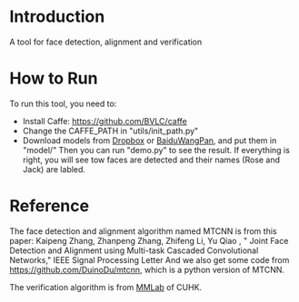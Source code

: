 # Introduction
A tool for face detection, alignment and verification

# How to Run
To run this tool, you need to:
  * Install Caffe: https://github.com/BVLC/caffe
  * Change the CAFFE_PATH in "utils/init_path.py"
  * Download models from [Dropbox](https://www.dropbox.com/sh/zdopfhld02nuc1r/AABYc6ZMDE02MThdCWa5MBALa?dl=0) or [BaiduWangPan](http://pan.baidu.com/s/1pK8a979), and put them in "model/"
Then you can run "demo.py" to see the result. If everything is right, you will see tow faces are detected and their names (Rose and Jack) are labled.

# Reference
The face detection and alignment algorithm named MTCNN is from this paper:
Kaipeng Zhang, Zhanpeng Zhang, Zhifeng Li, Yu Qiao , " Joint Face Detection and Alignment using Multi-task Cascaded Convolutional Networks," IEEE Signal Processing Letter
And we also get some code from https://github.com/DuinoDu/mtcnn, which is a python version of MTCNN.

The verification algorithm is from [MMLab](http://mmlab.ie.cuhk.edu.hk/) of CUHK.
